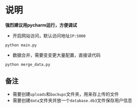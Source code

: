 # 说明
**强烈建议用pycharm运行，方便调试**
- 开启网站访问，默认访问地址`IP:5000`
```
python main.py
```
- 数据合并，需要变变更大量配置，直接读代码
```
python merge_data.py
```


## 备注
- 需要创建`uploads`和`backups`文件夹，用来存上传的文件
- 需要创建`data`文件夹并放一个`database.db3`文件保存用户信息

